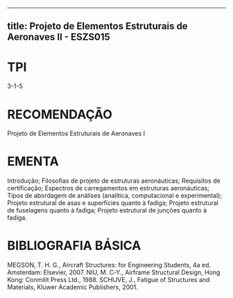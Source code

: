 
---
title: Projeto de Elementos Estruturais de Aeronaves II - ESZS015 
---

# TPI

3-1-5

# RECOMENDAÇÃO

Projeto de Elementos Estruturais de Aeronaves I

# EMENTA

Introdução; Filosofias de projeto de estruturas aeronáuticas; Requisitos de certificação; Espectros de carregamentos em estruturas aeronáuticas; Tipos de abordagem de análises (analítica, computacional e experimental); Projeto estrutural de asas e superfícies quanto à fadiga; Projeto estrutural de fuselagens quanto à fadiga; Projeto estrutural de junções quanto à fadiga.

# BIBLIOGRAFIA BÁSICA

MEGSON, T. H. G., Aircraft Structures: for Engineering Students, 4a ed. Amsterdam: Elsevier, 2007.
NIU, M. C‐Y., Airframe Structural Design, Hong Kong: Conmilit Press Ltd., 1988.
SCHIJVE, J., Fatigue of Structures and Materials, Kluwer Academic Publishers, 2001.
        
